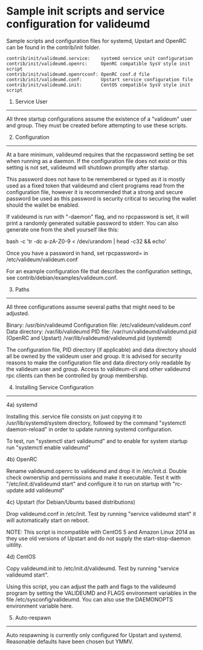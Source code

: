 Sample init scripts and service configuration for valideumd
==========================================================

Sample scripts and configuration files for systemd, Upstart and OpenRC
can be found in the contrib/init folder.

    contrib/init/valideumd.service:    systemd service unit configuration
    contrib/init/valideumd.openrc:     OpenRC compatible SysV style init script
    contrib/init/valideumd.openrcconf: OpenRC conf.d file
    contrib/init/valideumd.conf:       Upstart service configuration file
    contrib/init/valideumd.init:       CentOS compatible SysV style init script

1. Service User
---------------------------------

All three startup configurations assume the existence of a "valideum" user
and group.  They must be created before attempting to use these scripts.

2. Configuration
---------------------------------

At a bare minimum, valideumd requires that the rpcpassword setting be set
when running as a daemon.  If the configuration file does not exist or this
setting is not set, valideumd will shutdown promptly after startup.

This password does not have to be remembered or typed as it is mostly used
as a fixed token that valideumd and client programs read from the configuration
file, however it is recommended that a strong and secure password be used
as this password is security critical to securing the wallet should the
wallet be enabled.

If valideumd is run with "-daemon" flag, and no rpcpassword is set, it will
print a randomly generated suitable password to stderr.  You can also
generate one from the shell yourself like this:

bash -c 'tr -dc a-zA-Z0-9 < /dev/urandom | head -c32 && echo'

Once you have a password in hand, set rpcpassword= in /etc/valideum/valideum.conf

For an example configuration file that describes the configuration settings,
see contrib/debian/examples/valideum.conf.

3. Paths
---------------------------------

All three configurations assume several paths that might need to be adjusted.

Binary:              /usr/bin/valideumd
Configuration file:  /etc/valideum/valideum.conf
Data directory:      /var/lib/valideumd
PID file:            /var/run/valideumd/valideumd.pid (OpenRC and Upstart)
                     /var/lib/valideumd/valideumd.pid (systemd)

The configuration file, PID directory (if applicable) and data directory
should all be owned by the valideum user and group.  It is advised for security
reasons to make the configuration file and data directory only readable by the
valideum user and group.  Access to valideum-cli and other valideumd rpc clients
can then be controlled by group membership.

4. Installing Service Configuration
-----------------------------------

4a) systemd

Installing this .service file consists on just copying it to
/usr/lib/systemd/system directory, followed by the command
"systemctl daemon-reload" in order to update running systemd configuration.

To test, run "systemctl start valideumd" and to enable for system startup run
"systemctl enable valideumd"

4b) OpenRC

Rename valideumd.openrc to valideumd and drop it in /etc/init.d.  Double
check ownership and permissions and make it executable.  Test it with
"/etc/init.d/valideumd start" and configure it to run on startup with
"rc-update add valideumd"

4c) Upstart (for Debian/Ubuntu based distributions)

Drop valideumd.conf in /etc/init.  Test by running "service valideumd start"
it will automatically start on reboot.

NOTE: This script is incompatible with CentOS 5 and Amazon Linux 2014 as they
use old versions of Upstart and do not supply the start-stop-daemon uitility.

4d) CentOS

Copy valideumd.init to /etc/init.d/valideumd. Test by running "service valideumd start".

Using this script, you can adjust the path and flags to the valideumd program by
setting the VALIDEUMD and FLAGS environment variables in the file
/etc/sysconfig/valideumd. You can also use the DAEMONOPTS environment variable here.

5. Auto-respawn
-----------------------------------

Auto respawning is currently only configured for Upstart and systemd.
Reasonable defaults have been chosen but YMMV.
